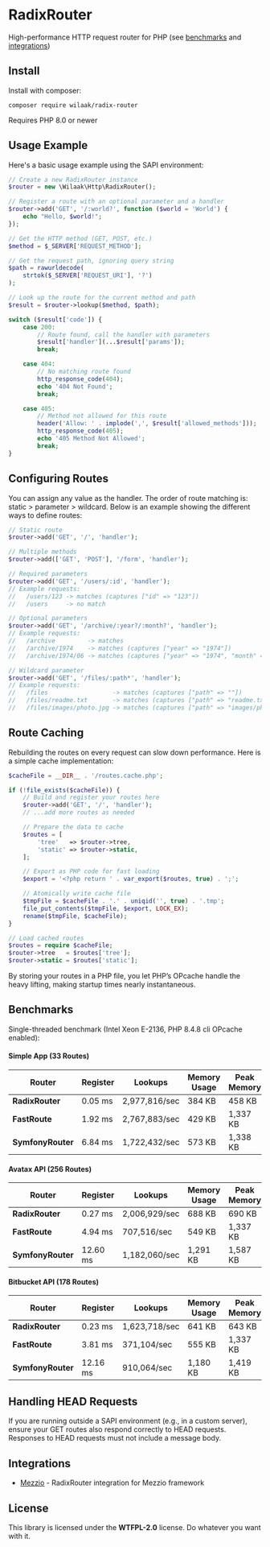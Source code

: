 # RadixRouter

High-performance HTTP request router for PHP (see [benchmarks](#benchmarks) and [integrations](#integrations))

## Install

Install with composer:

    composer require wilaak/radix-router

Requires PHP 8.0 or newer

## Usage Example

Here's a basic usage example using the SAPI environment:

```php
// Create a new RadixRouter instance
$router = new \Wilaak\Http\RadixRouter();

// Register a route with an optional parameter and a handler
$router->add('GET', '/:world?', function ($world = 'World') {
    echo "Hello, $world!";
});

// Get the HTTP method (GET, POST, etc.)
$method = $_SERVER['REQUEST_METHOD'];

// Get the request path, ignoring query string
$path = rawurldecode(
    strtok($_SERVER['REQUEST_URI'], '?')
);

// Look up the route for the current method and path
$result = $router->lookup($method, $path);

switch ($result['code']) {
    case 200:
        // Route found, call the handler with parameters
        $result['handler'](...$result['params']);
        break;

    case 404:
        // No matching route found
        http_response_code(404);
        echo '404 Not Found';
        break;

    case 405:
        // Method not allowed for this route
        header('Allow: ' . implode(',', $result['allowed_methods']));
        http_response_code(405);
        echo '405 Method Not Allowed';
        break;
}
``` 

## Configuring Routes

You can assign any value as the handler. The order of route matching is:  static > parameter > wildcard. Below is an example showing the different ways to define routes:

```php
// Static route
$router->add('GET', '/', 'handler');

// Multiple methods
$router->add(['GET', 'POST'], '/form', 'handler');

// Required parameters
$router->add('GET', '/users/:id', 'handler');
// Example requests:
//   /users/123 -> matches (captures ["id" => "123"])
//   /users     -> no match

// Optional parameters
$router->add('GET', '/archive/:year?/:month?', 'handler');
// Example requests:
//   /archive         -> matches
//   /archive/1974    -> matches (captures ["year" => "1974"])
//   /archive/1974/06 -> matches (captures ["year" => "1974", "month" => "06"])

// Wildcard parameter
$router->add('GET', '/files/:path*', 'handler');
// Example requests:
//   /files                  -> matches (captures ["path" => ""])
//   /files/readme.txt       -> matches (captures ["path" => "readme.txt"])
//   /files/images/photo.jpg -> matches (captures ["path" => "images/photo.jpg"])
```

## Route Caching

Rebuilding the routes on every request can slow down performance. Here is a simple cache implementation:

```php
$cacheFile = __DIR__ . '/routes.cache.php';

if (!file_exists($cacheFile)) {
    // Build and register your routes here
    $router->add('GET', '/', 'handler');
    // ...add more routes as needed

    // Prepare the data to cache
    $routes = [
        'tree'   => $router->tree,
        'static' => $router->static,
    ];

    // Export as PHP code for fast loading
    $export = '<?php return ' . var_export($routes, true) . ';';

    // Atomically write cache file
    $tmpFile = $cacheFile . '.' . uniqid('', true) . '.tmp';
    file_put_contents($tmpFile, $export, LOCK_EX);
    rename($tmpFile, $cacheFile);
}

// Load cached routes
$routes = require $cacheFile;
$router->tree   = $routes['tree'];
$router->static = $routes['static'];
```

By storing your routes in a PHP file, you let PHP’s OPcache handle the heavy lifting, making startup times nearly instantaneous.

## Benchmarks


Single-threaded benchmark (Intel Xeon E-2136, PHP 8.4.8 cli OPcache enabled):

#### Simple App (33 Routes)

| Router           | Register     | Lookups           | Memory Usage | Peak Memory  |
|------------------|--------------|-------------------|--------------|--------------|
| **RadixRouter**  | 0.05 ms      | 2,977,816/sec     | 384 KB       | 458 KB       |
| **FastRoute**    | 1.92 ms      | 2,767,883/sec     | 429 KB       | 1,337 KB     |
| **SymfonyRouter**| 6.84 ms      | 1,722,432/sec     | 573 KB       | 1,338 KB     |

#### Avatax API (256 Routes)

| Router           | Register     | Lookups           | Memory Usage | Peak Memory  |
|------------------|--------------|-------------------|--------------|--------------|
| **RadixRouter**  | 0.27 ms      | 2,006,929/sec     | 688 KB       | 690 KB       |
| **FastRoute**    | 4.94 ms      |   707,516/sec     | 549 KB       | 1,337 KB     |
| **SymfonyRouter**| 12.60 ms     | 1,182,060/sec     | 1,291 KB     | 1,587 KB     |

#### Bitbucket API (178 Routes)

| Router           | Register     | Lookups           | Memory Usage | Peak Memory  |
|------------------|--------------|-------------------|--------------|--------------|
| **RadixRouter**  | 0.23 ms      | 1,623,718/sec     | 641 KB       | 643 KB       |
| **FastRoute**    | 3.81 ms      |   371,104/sec     | 555 KB       | 1,337 KB     |
| **SymfonyRouter**| 12.16 ms     |   910,064/sec     | 1,180 KB     | 1,419 KB     |



## Handling HEAD Requests 

If you are running outside a SAPI environment (e.g., in a custom server), ensure your GET routes also respond correctly to HEAD requests. Responses to HEAD requests must not include a message body.

## Integrations

- [Mezzio](https://github.com/sirix777/mezzio-radixrouter) - RadixRouter integration for Mezzio framework

## License

This library is licensed under the **WTFPL-2.0** license. Do whatever you want with it.
